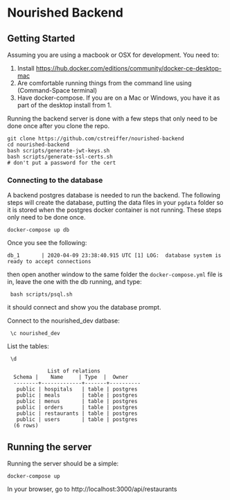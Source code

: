 # Nourished Backend

## Getting Started

Assuming you are using a macbook or OSX for development.  You need to:

1. Install https://hub.docker.com/editions/community/docker-ce-desktop-mac
2. Are comfortable running things from the command line using (Command-Space terminal)
3. Have docker-compose.  If you are on a Mac or Windows, you have it as part of the desktop install from 1.

Running the backend server is done with a few steps that only need to be done once after you clone the repo.

    git clone https://github.com/cstreiffer/nourished-backend
    cd nourished-backend
    bash scripts/generate-jwt-keys.sh
    bash scripts/generate-ssl-certs.sh
    # don't put a password for the cert

### Connecting to the database

A backend postgres database is needed to run the backend.  The following steps will create the database, putting the data files in your `pgdata` folder so it is stored when the postgres docker container is not running.  These steps only need to be done once.

    docker-compose up db

Once you see the following:

    db_1       | 2020-04-09 23:38:40.915 UTC [1] LOG:  database system is ready to accept connections

then open another window to the same folder the `docker-compose.yml` file is in, leave the one with the db running, and type:

     bash scripts/psql.sh

it should connect and show you the database prompt.


Connect to the nourished_dev datbase:

     \c nourished_dev

List the tables:

     \d

                 List of relations
      Schema |    Name     | Type  |  Owner
      --------+-------------+-------+----------
       public | hospitals   | table | postgres
       public | meals       | table | postgres
       public | menus       | table | postgres
       public | orders      | table | postgres
       public | restaurants | table | postgres
       public | users       | table | postgres
      (6 rows)


## Running the server

Running the server should be a simple:

    docker-compose up

In your browser, go to http://localhost:3000/api/restaurants
